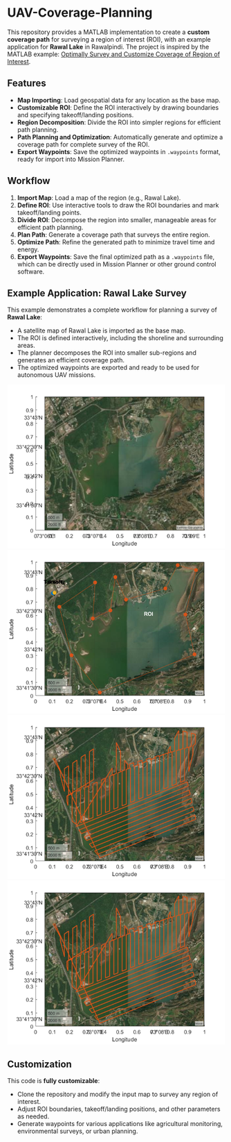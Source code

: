 # UAV-Coverage-Planning

This repository provides a MATLAB implementation to create a **custom coverage path** for surveying a region of interest (ROI), with an example application for **Rawal Lake** in Rawalpindi. The project is inspired by the MATLAB example: [Optimally Survey and Customize Coverage of Region of Interest](https://www.mathworks.com/help/uav/ug/optimally-survey-and-customize-coverage-of-region-of-interest-using-coverage-planner.html).

## Features
- **Map Importing**: Load geospatial data for any location as the base map.
- **Customizable ROI**: Define the ROI interactively by drawing boundaries and specifying takeoff/landing positions.
- **Region Decomposition**: Divide the ROI into simpler regions for efficient path planning.
- **Path Planning and Optimization**: Automatically generate and optimize a coverage path for complete survey of the ROI.
- **Export Waypoints**: Save the optimized waypoints in `.waypoints` format, ready for import into Mission Planner.

## Workflow
1. **Import Map**: Load a map of the region (e.g., Rawal Lake).
2. **Define ROI**: Use interactive tools to draw the ROI boundaries and mark takeoff/landing points.
3. **Divide ROI**: Decompose the region into smaller, manageable areas for efficient path planning.
4. **Plan Path**: Generate a coverage path that surveys the entire region.
5. **Optimize Path**: Refine the generated path to minimize travel time and energy.
6. **Export Waypoints**: Save the final optimized path as a `.waypoints` file, which can be directly used in Mission Planner or other ground control software.

## Example Application: Rawal Lake Survey
This example demonstrates a complete workflow for planning a survey of **Rawal Lake**:
- A satellite map of Rawal Lake is imported as the base map.
- The ROI is defined interactively, including the shoreline and surrounding areas.
- The planner decomposes the ROI into smaller sub-regions and generates an efficient coverage path.
- The optimized waypoints are exported and ready to be used for autonomous UAV missions.

![Rawal Lake Map](rawal_lake_map.png)
![Defined ROI](defined_roi.png)
![Optimized Path](optimized_path.png)
![Optimized Path](optimized_path.png)

## Customization
This code is **fully customizable**:
- Clone the repository and modify the input map to survey any region of interest.
- Adjust ROI boundaries, takeoff/landing positions, and other parameters as needed.
- Generate waypoints for various applications like agricultural monitoring, environmental surveys, or urban planning.
